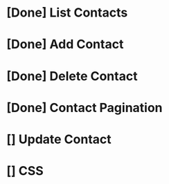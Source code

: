 # [Done] List Contacts
# [Done] Add Contact
# [Done] Delete Contact
# [Done] Contact Pagination
# [] Update Contact
# [] CSS